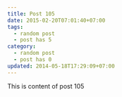 ```yaml
---
title: Post 105
date: 2015-02-20T07:01:40+07:00
tags:
  - random post
  - post has 5
category:
  - random post
  - post has 0
updated: 2014-05-18T17:29:09+07:00
---
```

This is content of post 105